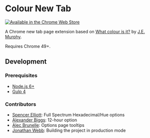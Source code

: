 # Colour New Tab

[<img src="https://developer.chrome.com/webstore/images/ChromeWebStore_Badge_v2_206x58.png" alt="Available in the Chrome Web Store">][chrome-store]

A Chrome new tab page extension based on [What colour is it?][original] by [J.E. Murphy][author].

Requires Chrome 49+.


## Development
### Prerequisites
- [Node.js 6+](https://nodejs.org/en/)
- [Gulp 4](https://github.com/gulpjs/gulp/tree/4.0)

### Contributors

- [Spencer Elliott](http://github.com/elliottsj/): Full Spectrum Hexadecimal/Hue options
- [Alexander Biggs](https://github.com/akbiggs): 12-hour option
- [Alec Brunelle](https://github.com/aleccool213): Options page tooltips
- [Jonathan Webb](https://github.com/jwebbed): Building the project in production mode


[chrome-store]: https://chrome.google.com/webstore/detail/colour-new-tab-page/hniakoleggfkjjoncnnhinhdbgffkdmd
[original]: http://whatcolourisit.scn9a.org
[author]: http://jemurphy.org/
